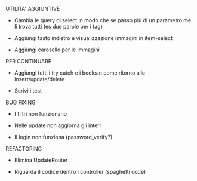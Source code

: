 UTILITA'  AGGIUNTIVE
- Cambia le query di select in modo che se passo più di un parametro me li trova tutti (es due parole per i tag)

- Aggiungi tasto indietro e visualizzazione immagini in item-select

- Aggiungi carosello per le immagini


PER CONTINUARE

- Aggiungi tutti i try catch e i boolean come ritorno alle insert/update/delete

- Scrivi i test

BUG FIXING 

- I filtri non funzionano

- Nelle update non aggiorna gli interi

- Il login non funziona (password_verify?)

REFACTORING

- Elimina UpdateRouter

- Riguarda il codice dentro i controller (spaghetti code)






